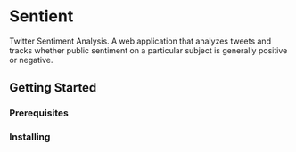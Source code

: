 <h1>Sentient</h1>
Twitter Sentiment Analysis. A web application that analyzes tweets and tracks whether public sentiment on a particular subject is generally positive or negative.

<h2>Getting Started</h2>

<h3>Prerequisites</h3>

<h3>Installing</h3>